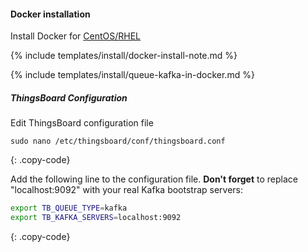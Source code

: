 #### Docker installation

Install Docker for [CentOS/RHEL](https://docs.docker.com/engine/install/centos/)

{% include templates/install/docker-install-note.md %}

{% include templates/install/queue-kafka-in-docker.md %}

##### ThingsBoard Configuration

Edit ThingsBoard configuration file

```text
sudo nano /etc/thingsboard/conf/thingsboard.conf
```
{: .copy-code}

Add the following line to the configuration file. **Don't forget** to replace "localhost:9092" with your real Kafka bootstrap servers:

```bash
export TB_QUEUE_TYPE=kafka
export TB_KAFKA_SERVERS=localhost:9092
```
{: .copy-code}